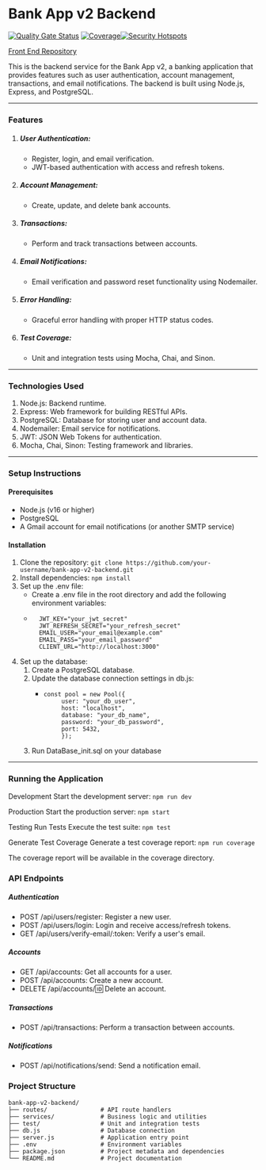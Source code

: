 # Bank App v2 Backend 

[![Quality Gate Status](https://mthatcher109.ngrok.io/api/project_badges/measure?project=bankappv2backend&metric=alert_status&token=sqb_6e42dd25db9bb9407a5ce65907ecd5d9c076be45)](https://mthatcher109.ngrok.io/dashboard?id=bankappv2backend) [![Coverage](https://mthatcher109.ngrok.io/api/project_badges/measure?project=bankappv2backend&metric=coverage&token=sqb_6e42dd25db9bb9407a5ce65907ecd5d9c076be45)](https://mthatcher109.ngrok.io/dashboard?id=bankappv2backend)[![Security Hotspots](https://mthatcher109.ngrok.io/api/project_badges/measure?project=bankappv2backend&metric=security_hotspots&token=sqb_6e42dd25db9bb9407a5ce65907ecd5d9c076be45)](https://mthatcher109.ngrok.io/dashboard?id=bankappv2backend)

[Front End Repository](https://github.com/MAThatcher/bank-app-v2-frontend)

This is the backend service for the Bank App v2, a banking application that provides features such as user authentication, account management, transactions, and email notifications. The backend is built using Node.js, Express, and PostgreSQL.

---

### Features

1. ##### User Authentication:

    * Register, login, and email verification.
    * JWT-based authentication with access and refresh tokens.
    
2. ##### Account Management:

    * Create, update, and delete bank accounts.
    
3. ##### Transactions:

    * Perform and track transactions between accounts.
    
4. ##### Email Notifications:

    * Email verification and password reset functionality using Nodemailer.
    
5. ##### Error Handling:

    * Graceful error handling with proper HTTP status codes.
    
6. ##### Test Coverage:

    * Unit and integration tests using Mocha, Chai, and Sinon.

---

### Technologies Used

1. Node.js: Backend runtime.
2. Express: Web framework for building RESTful APIs.
3. PostgreSQL: Database for storing user and account data.
4. Nodemailer: Email service for notifications.
5. JWT: JSON Web Tokens for authentication.
6. Mocha, Chai, Sinon: Testing framework and libraries.

---

### Setup Instructions

#### Prerequisites
* Node.js (v16 or higher)
* PostgreSQL
* A Gmail account for email notifications (or another SMTP service)

#### Installation

1. Clone the repository: `git clone https://github.com/your-username/bank-app-v2-backend.git`
2. Install dependencies: `npm install`
3. Set up the .env file:
    * Create a .env file in the root directory and add the following environment variables:
    *      
            JWT_KEY="your_jwt_secret"
            JWT_REFRESH_SECRET="your_refresh_secret"
            EMAIL_USER="your_email@example.com"
            EMAIL_PASS="your_email_password"
            CLIENT_URL="http://localhost:3000"
5. Set up the database:
    1. Create a PostgreSQL database.
    2. Update the database connection settings in db.js:
         * ```
           const pool = new Pool({
                user: "your_db_user",
                host: "localhost",
                database: "your_db_name",
                password: "your_db_password",
                port: 5432,
                });
    4. Run DataBase_init.sql on your database

---

### Running the Application

Development
Start the development server:
`npm run dev`

Production
Start the production server:
`npm start`

Testing
Run Tests
Execute the test suite: `npm test`

Generate Test Coverage
Generate a test coverage report: `npm run coverage`

The coverage report will be available in the coverage directory.

### API Endpoints

##### Authentication

* POST /api/users/register: Register a new user.
* POST /api/users/login: Login and receive access/refresh tokens.
* GET /api/users/verify-email/:token: Verify a user's email.

##### Accounts

* GET /api/accounts: Get all accounts for a user.
* POST /api/accounts: Create a new account.
* DELETE /api/accounts/:id: Delete an account.
  
##### Transactions

* POST /api/transactions: Perform a transaction between accounts.

##### Notifications

* POST /api/notifications/send: Send a notification email.
  
### Project Structure

```
bank-app-v2-backend/
├── routes/               # API route handlers
├── services/             # Business logic and utilities
├── test/                 # Unit and integration tests
├── db.js                 # Database connection
├── server.js             # Application entry point
├── .env                  # Environment variables
├── package.json          # Project metadata and dependencies
└── README.md             # Project documentation
```